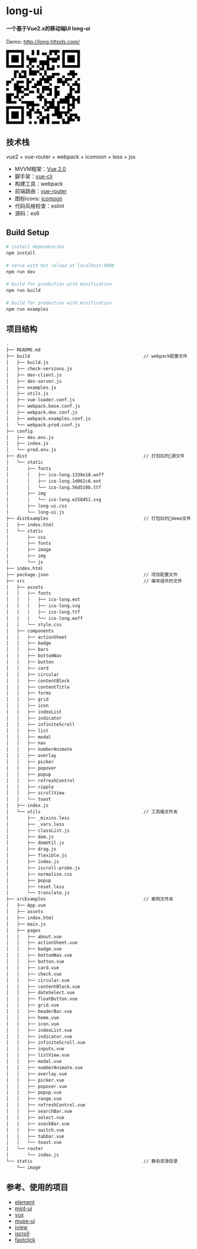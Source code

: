 # long-ui

#### 一个基于Vue2.x的移动端UI long-ui

Demo: <a href="http://long.httpds.com/"> http://long.httpds.com/ </a>

![](./static/image/demo-long-ui-code.png)


## 技术栈
vue2 + vue-router + webpack + icomoon + less + jsx
- MVVM框架：[Vue 2.0](https://cn.vuejs.org/)
- 脚手架：[vue-cli](https://github.com/vuejs/vue-cli)
- 构建工具：webpack
- 前端路由：[vue-router](https://router.vuejs.org/)
- 图标icons: [icomoon](https://icomoon.io/#home)
- 代码风格检查：eslint
- 源码：es6


## Build Setup

``` bash
# install dependencies
npm install

# serve with hot reload at localhost:8088
npm run dev

# build for production with minification
npm run build

# build for production with minification
npm run examples

```


## 项目结构
``` bash
.
├── README.md
├── build                                           // webpack配置文件
│   ├── build.js
│   ├── check-versions.js
│   ├── dev-client.js
│   ├── dev-server.js
│   ├── examples.js
│   ├── utils.js
│   ├── vue-loader.conf.js
│   ├── webpack.base.conf.js
│   ├── webpack.dev.conf.js
│   ├── webpack.examples.conf.js
│   └── webpack.prod.conf.js
├── config
│   ├── dev.env.js
│   ├── index.js
│   └── prod.env.js
├── dist                                            // 打包后的源文件
│   └── static
│       ├── fonts
│       │   ├── ico-long.1338e18.woff
│       │   ├── ico-long.1d061c6.eot
│       │   └── ico-long.56d510b.ttf
│       ├── img
│       │   └── ico-long.e258451.svg
│       ├── long-ui.css
│       └── long-ui.js
├── distExamples                                    // 打包后的demo文件
│   ├── index.html
│   └── static
│       ├── css
│       ├── fonts
│       ├── image
│       ├── img
│       └── js
├── index.html
├── package.json                                    // 项目配置文件
├── src                                             // 编写组件的文件
│   ├── assets
│   │   ├── fonts
│   │   │   ├── ico-long.eot
│   │   │   ├── ico-long.svg
│   │   │   ├── ico-long.ttf
│   │   │   └── ico-long.woff
│   │   └── style.css
│   ├── components
│   │   ├── actionSheet
│   │   ├── badge
│   │   ├── bars
│   │   ├── bottomNav
│   │   ├── button
│   │   ├── card
│   │   ├── circular
│   │   ├── contentBlock
│   │   ├── contentTitle
│   │   ├── forms
│   │   ├── grid
│   │   ├── icon
│   │   ├── indexList
│   │   ├── indicator
│   │   ├── infiniteScroll
│   │   ├── list
│   │   ├── modal
│   │   ├── nav
│   │   ├── numberAnimate
│   │   ├── overlay
│   │   ├── picker
│   │   ├── popover
│   │   ├── popup
│   │   ├── refreshControl
│   │   ├── ripple
│   │   ├── scrollView
│   │   └── toast
│   ├── index.js
│   └── utils                                       // 工具箱文件夹
│       ├── _mixins.less
│       ├── _vars.less
│       ├── classList.js
│       ├── dom.js
│       ├── domUtil.js
│       ├── drag.js
│       ├── flexible.js
│       ├── index.js
│       ├── iscroll-probe.js
│       ├── normalize.css
│       ├── popup
│       ├── reset.less
│       └── translate.js
├── srcExamples                                     // 案例文件夹
│   ├── App.vue
│   ├── assets
│   ├── index.html
│   ├── main.js
│   ├── pages
│   │   ├── about.vue
│   │   ├── actionSheet.vue
│   │   ├── badge.vue
│   │   ├── bottomNav.vue
│   │   ├── button.vue
│   │   ├── card.vue
│   │   ├── check.vue
│   │   ├── circular.vue
│   │   ├── contentBlock.vue
│   │   ├── dateSelect.vue
│   │   ├── floatButton.vue
│   │   ├── grid.vue
│   │   ├── headerBar.vue
│   │   ├── home.vue
│   │   ├── icon.vue
│   │   ├── indexList.vue
│   │   ├── indicator.vue
│   │   ├── infiniteScroll.vue
│   │   ├── inputs.vue
│   │   ├── listView.vue
│   │   ├── modal.vue
│   │   ├── numberAnimate.vue
│   │   ├── overlay.vue
│   │   ├── picker.vue
│   │   ├── popover.vue
│   │   ├── popup.vue
│   │   ├── range.vue
│   │   ├── refreshControl.vue
│   │   ├── searchBar.vue
│   │   ├── select.vue
│   │   ├── snackBar.vue
│   │   ├── switch.vue
│   │   ├── tabbar.vue
│   │   └── toast.vue
│   └── router
│       └── index.js
└── static                                          // 静态资源目录
    └── image

```

## 参考、使用的项目
- [element](https://github.com/ElemeFE/element)
- [mint-ui](https://github.com/ElemeFE/mint-ui/)
- [vux](https://github.com/airyland/vux)
- [muse-ui](https://github.com/museui/muse-ui)
- [iview](https://github.com/iview/iview)
- [iscroll](https://github.com/cubiq/iscroll)
- [fastclick](https://github.com/ftlabs/fastclick)

